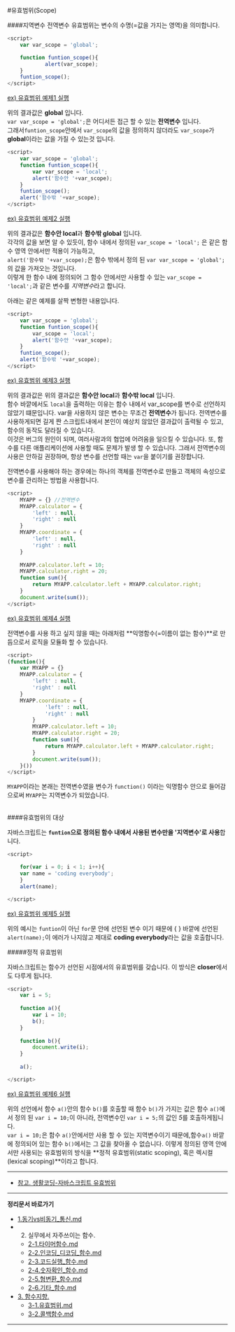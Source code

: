 #유효범위(Scope)

####지역변수 전역변수 
유효범위는 변수의 수명(=값을 가지는 영역)을 의미합니다. 

```javascript
<script>
	var var_scope = 'global';

	function funtion_scope(){
		    alert(var_scope);
	}
	funtion_scope();
</script>
```
[ex) 유효범위 예제1 실행](http://codepen.io/JaYoungKim/pen/jWWZVq?editors=001)    
    

위의 결과값은 **global** 입니다.    
`var var_scope = 'global';`은 어디서든 접근 할 수 있는 **전역변수** 입니다.    
그래서`funtion_scope`안에서 `var_scope`의 값을 정의하지 않더라도 `var_scope`가 **global**이라는 값을 가질 수 있는것 입니다.    

```javascript
<script>
	var var_scope = 'global';
	function funtion_scope(){
	    var var_scope = 'local';
	    alert('함수안 '+var_scope);
	}
	funtion_scope();
	alert('함수밖 '+var_scope);
</script>
```
[ex) 유효범위 예제2 실행](http://codepen.io/JaYoungKim/pen/Ywwepd?editors=001)    
    

위의 결과값은 **함수안 local**과 **함수밖 global** 입니다.    
각각의 값을 보면 알 수 있듯이, 함수 내에서 정의된 `var_scope = 'local';` 은 같은 함수 영역 안에서만 적용이 가능하고,    
`alert('함수밖 '+var_scope);`은 함수 밖에서 정의 된 `var var_scope = 'global';`의 값을 가져오는 것입니다.    
이렇게 한 함수 내에 정의되어 그 함수 안에서만 사용할 수 있는 `var_scope = 'local';`과 같은 변수를 *지역변수*라고 합니다. 

아래는 같은 예제를 살짝 변형한 내용입니다. 

```javascript
<script>
	var var_scope = 'global';
	function funtion_scope(){
	    var_scope = 'local';
	    alert('함수안 '+var_scope);
	}
	funtion_scope();
	alert('함수밖 '+var_scope);
</script>
```
[ex) 유효범위 예제3 실행](http://codepen.io/JaYoungKim/pen/pggaRN?editors=001)    
    

위의 결과값은 위의 결과값은 **함수안 local**과 **함수밖 local** 입니다.   
함수 바깥에서도 `local`을 출력하는 이유는 함수 내에서 var_scope를 변수로 선언하지 않았기 떄문입니다.
var을 사용하지 않은 변수는 무조건 **전역변수**가 됩니다.
전역변수를 사용하게되면 길게 짠 스크립트내에서 본인이 예상치 않았던 결과값이 출력될 수 있고, 함수의 동작도 달라질 수 있습니다.    
이것은 버그의 원인이 되며, 여러사람과의 협업에 어려움을 일으킬 수 있습니다. 또, 함수를 다른 애플리케이션에 사용할 때도 문제가 발생 할 수 있습니다.
그래서 전역변수의 사용은 안하길 권장하며, 항상 변수를 선언할 때는 `var`을 붙이기를 권장합니다.

전역변수를 사용해야 하는 경우에는 하나의 객체를 전역변수로 만들고 객체의 속성으로 변수를 관리하는 방법을 사용합니다.

```javascript
<script>
	MYAPP = {} //전역변수
	MYAPP.calculator = { 
	    'left' : null,
	    'right' : null 
	}
	MYAPP.coordinate = { 
	    'left' : null,
	    'right' : null 
	}
		 
	MYAPP.calculator.left = 10; 
	MYAPP.calculator.right = 20; 
	function sum(){
	    return MYAPP.calculator.left + MYAPP.calculator.right;
	}
	document.write(sum());
</script>
```
[ex) 유효범위 예제4 실행](http://codepen.io/JaYoungKim/pen/OMMQpL?editors=001)    
    

전역변수를 사용 하고 싶지 않을 때는 아래처럼 **익명함수(=이름이 없는 함수)**로 만듬으로서 로직을 모듈화 할 수 있습니다.

```javascript
<script>
(function(){
	var MYAPP = {}
	MYAPP.calculator = {
	    'left' : null,
	    'right' : null
	}
	MYAPP.coordinate = {
	        'left' : null,
	        'right' : null
	    }
	    MYAPP.calculator.left = 10;
	    MYAPP.calculator.right = 20;
	    function sum(){
	        return MYAPP.calculator.left + MYAPP.calculator.right;
	    }
	    document.write(sum());
	}())
</script>
```
`MYAPP`이라는 본래는 전역변수였을 변수가 `function()` 이라는 익명함수 안으로 들어감으로써 `MYAPP`는 지역변수가 되었습니다. 

<br>
####유효범위의 대상

자바스크립트는 **`funtion`으로 정의된 함수 내에서 사용된 변수만을 '지역변수'로 사용**합니다.

```javascript
<script>

	for(var i = 0; i < 1; i++){
    var name = 'coding everybody';
	}
	alert(name);

</script>
```
[ex) 유효범위 예제5 실행](http://codepen.io/JaYoungKim/pen/pggade?editors=001)    
    

위의 예시는 `funtion`이 아닌 `for`문 안에 선언된 변수 이기 때문에 { } 바깥에 선언된 `alert(name);`이 에러가 나지않고 제대로 **coding everybody**라는 값을 호출합니다.     

#####정적 유효범위

자바스크립트는 함수가 선언된 시점에서의 유효범위를 갖습니다. 이 방식은 **closer**에서도 다루게 됩니다.

```javascript
<script>
	var i = 5;
	 
	function a(){
	    var i = 10;
	    b();
	}
	 
	function b(){
	    document.write(i);
	}
	 
	a();

</script>
```
[ex) 유효범위 예제6 실행](http://codepen.io/JaYoungKim/pen/VeeQrg?editors=001)    
    

위의 선언에서 함수 `a()`안의 함수 `b()`를 호출할 때 함수 `b()`가 가지는 값은 함수 `a()`에서 정의 된 `var i = 10;`이 아니라, 
전역변수인 `var i = 5;`의 값인 *5*를 호출하게됩니다.     
`var i = 10;`은 함수 `a()`안에서만 사용 할 수 있는 지역변수이기 때문에,함수`a()` 바깥에 정의되어 있는 함수 `b()`에서는 그 값을 찾아올 수 없습니다.
이렇게 정의된 영역 안에서만 사용되는 유효범위의 방식을 **정적 유효범위(static scoping), 혹은 렉시컬(lexical scoping)**이라고 합니다. 

----

* [참고. 생활코딩-자바스크립트 유효범위](https://opentutorials.org/course/743/6495)   

----

**정리문서 바로가기**

* [1.동기vs비동기_통신.md](https://github.com/demun/FrontEndStudy/blob/master/document/Javascript/docs/1.%EB%8F%99%EA%B8%B0vs%EB%B9%84%EB%8F%99%EA%B8%B0_%ED%86%B5%EC%8B%A0.md)
* 2. 실무에서 자주쓰이는 함수.
	- [2-1.타이머함수.md](https://github.com/demun/FrontEndStudy/blob/master/document/Javascript/docs/2-1.%ED%83%80%EC%9D%B4%EB%A8%B8%ED%95%A8%EC%88%98.md)
	- [2-2.인코딩_디코딩_함수.md](https://github.com/demun/FrontEndStudy/blob/master/document/Javascript/docs/2-2.%EC%9D%B8%EC%BD%94%EB%94%A9_%EB%94%94%EC%BD%94%EB%94%A9_%ED%95%A8%EC%88%98.md)
	- [2-3.코드실행_함수.md](https://github.com/demun/FrontEndStudy/blob/master/document/Javascript/docs/2-3.%EC%BD%94%EB%93%9C%EC%8B%A4%ED%96%89_%ED%95%A8%EC%88%98.md)
	- [2-4.숫자확인_함수.md](https://github.com/demun/FrontEndStudy/blob/master/document/Javascript/docs/2-4.%EC%88%AB%EC%9E%90%ED%99%95%EC%9D%B8_%ED%95%A8%EC%88%98.md)
	- [2-5.형변환_함수.md](https://github.com/demun/FrontEndStudy/blob/master/document/Javascript/docs/2-5.%ED%98%95%EB%B3%80%ED%99%98_%ED%95%A8%EC%88%98.md)
	- [2-6.기타_함수.md](https://github.com/demun/FrontEndStudy/blob/master/document/Javascript/docs/2-6.%EA%B8%B0%ED%83%80_%ED%95%A8%EC%88%98.md)  
* [3. 함수지향.](https://github.com/demun/FrontEndStudy/blob/master/document/Javascript/docs/3-0.%ED%95%A8%EC%88%98%EC%A7%80%ED%96%A5.md)
	- [3-1.유효범위.md](https://github.com/demun/FrontEndStudy/blob/master/document/Javascript/docs/3-1.%EC%9C%A0%ED%9A%A8%EB%B2%94%EC%9C%84.md)  
	- [3-2.콜백함수.md](https://github.com/demun/FrontEndStudy/blob/master/document/Javascript/docs/3-2.%EC%BD%9C%EB%B0%B1%ED%95%A8%EC%88%98.md)
	  
----
